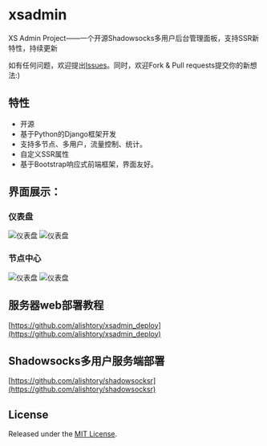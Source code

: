 # xsadmin
XS Admin Project——一个开源Shadowsocks多用户后台管理面板，支持SSR新特性，持续更新

如有任何问题，欢迎提出[Issues](https://github.com/alishtory/xsadmin/issues)。同时，欢迎Fork & Pull requests提交你的新想法:)
## 特性
* 开源
* 基于Python的Django框架开发
* 支持多节点、多用户，流量控制、统计。
* 自定义SSR属性
* 基于Bootstrap响应式前端框架，界面友好。

## 界面展示：

### 仪表盘
![仪表盘][ss-dashboard-img]
![仪表盘][ss-dashboard2-img]

### 节点中心
![仪表盘][ss-node-img]
![仪表盘][ss-node2-img]

## 服务器web部署教程 
[https://github.com/alishtory/xsadmin_deploy](https://github.com/alishtory/xsadmin_deploy)
## Shadowsocks多用户服务端部署
[https://github.com/alishtory/shadowsocksr](https://github.com/alishtory/shadowsocksr)


[ss-dashboard-img]:https://raw.githubusercontent.com/alishtory/xsadmin/master/static/images/example/ss-dashboard.png
[ss-dashboard2-img]:https://raw.githubusercontent.com/alishtory/xsadmin/master/static/images/example/ss-dashboard2.png
[ss-node-img]:https://raw.githubusercontent.com/alishtory/xsadmin/master/static/images/example/ss-node.png
[ss-node2-img]:https://raw.githubusercontent.com/alishtory/xsadmin/master/static/images/example/ss-node2.png


## License
Released under the [MIT License](https://raw.githubusercontent.com/dawndiy/qrcode-terminal/master/LICENSE).